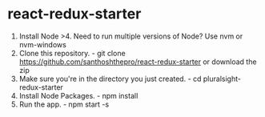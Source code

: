 # react-redux-starter
1. Install Node >4. Need to run multiple versions of Node? Use nvm or nvm-windows
2. Clone this repository. - git clone https://github.com/santhoshthepro/react-redux-starter or download the zip
3. Make sure you're in the directory you just created. - cd pluralsight-redux-starter
4. Install Node Packages. - npm install
5. Run the app. - npm start -s 
